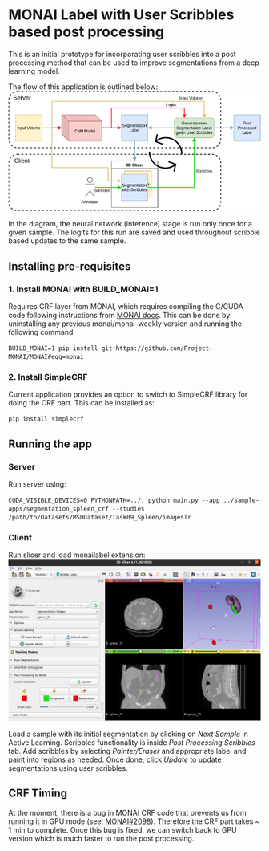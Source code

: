 # MONAI Label with User Scribbles based post processing
This is an initial prototype for incorporating user scribbles into a post processing method that can be used to improve segmentations from a deep learning model.

The flow of this application is outlined below:
![monailabel_crf](./docs/monailabel_crf.png)

In the diagram, the neural network (inference) stage is run only once for a given sample. The logits for this run are saved and used throughout scribble based updates to the same sample.

## Installing pre-requisites

### 1. Install MONAI with BUILD_MONAI=1
Requires CRF layer from MONAI, which requires compiling the C/CUDA code following instructions from [MONAI docs](https://docs.monai.io/en/latest/installation.html#option-1-as-a-part-of-your-system-wide-module). 
This can be done by uninstalling any previous monai/monai-weekly version and running the following command:

`BUILD_MONAI=1 pip install git+https://github.com/Project-MONAI/MONAI#egg=monai`

### 2. Install SimpleCRF
Current application provides an option to switch to SimpleCRF library for doing the CRF part. This can be installed as:

`pip install simplecrf`

## Running the app

### Server
Run server using:

`CUDA_VISIBLE_DEVICES=0 PYTHONPATH=../. python main.py --app ../sample-apps/segmentation_spleen_crf --studies /path/to/Datasets/MSDDataset/Task09_Spleen/imagesTr`

### Client
Run slicer and load monailabel extension:
![scribble_ui](./docs/scribble_ui.png)

Load a sample with its initial segmentation by clicking on *Next Sample* in Active Learning. Scribbles functionality is inside *Post Processing Scribbles* tab.
Add scribbles by selecting *Painter/Eraser* and appropriate label and paint into regions as needed. Once done, click *Update* to update segmentations using user scribbles. 

## CRF Timing
At the moment, there is a bug in MONAI CRF code that prevents us from running it in GPU mode (see: [MONAI#2098](https://github.com/Project-MONAI/MONAI/issues/2098)). Therefore the CRF part takes ~ 1 min to complete. Once this bug is fixed, we can switch back to GPU version which is much faster to run the post processing. 
